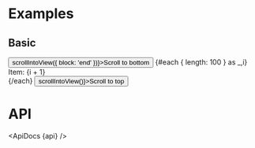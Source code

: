 <script>
  import api from '$lib/components/ScrollContainer.svelte?raw&sveld';
  import ApiDocs from '$lib/components/ApiDocs.svelte';

  import Button from '$lib/components/Button.svelte';
  import Preview from '$lib/components/Preview.svelte';
  import ScrollContainer from '$lib/components/ScrollContainer.svelte';
</script>

<h1>Examples</h1>

<h2>Basic</h2>

<Preview>
  <ScrollContainer class="scroll-mt-6 scroll-mb-6" let:scrollIntoView>
    <Button variant="filled" color="blue" on:click={() => scrollIntoView({ block: 'end' })}>Scroll to bottom</Button>
    {#each { length: 100 } as _,i}
      <div>Item: {i + 1}</div>
    {/each}
    <Button variant="filled" color="blue" on:click={() => scrollIntoView()}>Scroll to top</Button>
  </ScrollContainer>
</Preview>

<h1>API</h1>

<ApiDocs {api} />
